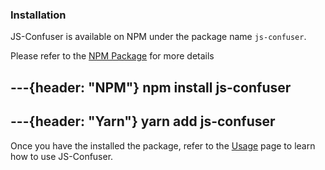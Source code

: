 ### Installation

JS-Confuser is available on NPM under the package name `js-confuser`.

Please refer to the [NPM Package](https://www.npmjs.com/package/js-confuser) for more details

---{header: "NPM"}
npm install js-confuser
---

---{header: "Yarn"}
yarn add js-confuser
---

Once you have the installed the package, refer to the [Usage](./Usage) page to learn how to use JS-Confuser.